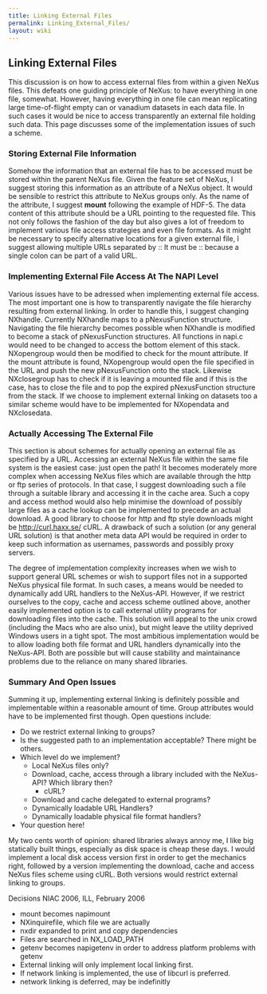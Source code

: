 ```yaml
---
title: Linking External Files
permalink: Linking_External_Files/
layout: wiki
---
```


Linking External Files
----------------------

This discussion is on how to access external files from within a given
NeXus files. This defeats one guiding principle of NeXus: to have
everything in one file, somewhat. However, having everything in one file
can mean replicating large time-of-flight empty can or vanadium datasets
in each data file. In such cases it would be nice to access
transparently an external file holding such data. This page discusses
some of the implementation issues of such a scheme.

### Storing External File Information

Somehow the information that an external file has to be accessed must be
stored within the parent NeXus file. Given the feature set of NeXus, I
suggest storing this information as an attribute of a NeXus object. It
would be sensible to restrict this attribute to NeXus groups only. As
the name of the attribute, I suggest **mount** following the example of
HDF-5. The data content of this attribute should be a URL pointing to
the requested file. This not only follows the fashion of the day but
also gives a lot of freedom to implement various file access strategies
and even file formats. As it might be necessary to specify alternative
locations for a given external file, I suggest allowing multiple URLs
separated by :: It must be :: because a single colon can be part of a
valid URL.

### Implementing External File Access At The NAPI Level

Various issues have to be adressed when implementing external file
access. The most important one is how to transparently navigate the file
hierarchy resulting from external linking. In order to handle this, I
suggest changing NXhandle. Currently NXhandle maps to a pNexusFunction
structure. Navigating the file hierarchy becomes possible when NXhandle
is modified to become a stack of pNexusFunction structures. All
functions in napi.c would need to be changed to access the bottom
element of this stack. NXopengroup would then be modified to check for
the mount attribute. If the mount attribute is found, NXopengroup would
open the file specified in the URL and push the new pNexusFunction onto
the stack. Likewise NXclosegroup has to check if it is leaving a mounted
file and if this is the case, has to close the file and to pop the
expired pNexusFunction structure from the stack. If we choose to
implement external linking on datasets too a similar scheme would have
to be implemented for NXopendata and NXclosedata.

### Actually Accessing The External File

This section is about schemes for actually opening an external file as
specified by a URL. Accessing an external NeXus file within the same
file system is the easiest case: just open the path! It becomes
moderately more complex when accessing NeXus files which are available
through the http or ftp series of protocols. In that case, I suggest
downloading such a file through a suitable library and accessing it in
the cache area. Such a copy and access method would also help minimise
the download of possibly large files as a cache lookup can be
implemented to precede an actual download. A good library to choose for
http and ftp style downloads might be <http://curl.haxx.se/> cURL. A
drawback of such a solution (or any general URL solution) is that
another meta data API would be required in order to keep such
information as usernames, passwords and possibly proxy servers.

The degree of implementation complexity increases when we wish to
support general URL schemes or wish to support files not in a supported
NeXus physical file format. In such cases, a means would be needed to
dynamically add URL handlers to the NeXus-API. However, if we restrict
ourselves to the copy, cache and access scheme outlined above, another
easily implemented option is to call external utility programs for
downloading files into the cache. This solution will appeal to the unix
crowd (including the Macs who are also unix), but might leave the
utility deprived Windows users in a tight spot. The most ambitious
implementation would be to allow loading both file format and URL
handlers dynamically into the NeXus-API. Both are possible but will
cause stability and maintainance problems due to the reliance on many
shared libraries.

### Summary And Open Issues

Summing it up, implementing external linking is definitely possible and
implementable within a reasonable amount of time. Group attributes would
have to be implemented first though. Open questions include:

-   Do we restrict external linking to groups?
-   Is the suggested path to an implementation acceptable? There might
    be others.
-   Which level do we implement?
    -   Local NeXus files only?
    -   Download, cache, access through a library included with the
        NeXus-API? Which library then?
        -   cURL?
    -   Download and cache delegated to external programs?
    -   Dynamically loadable URL Handlers?
    -   Dynamically loadable physical file format handlers?
-   Your question here!

My two cents worth of opinion: shared libraries always annoy me, I like
big statically built things, especially as disk space is cheap these
days. I would implement a local disk access version first in order to
get the mechanics right, followed by a version implementing the
download, cache and access NeXus files scheme using cURL. Both versions
would restrict external linking to groups.

Decisions NIAC 2006, ILL, February 2006

-   mount becomes napimount
-   NXinquirefile, which file we are actually
-   nxdir expanded to print and copy dependencies
-   Files are searched in NX\_LOAD\_PATH
-   getenv becomes napigetenv in order to address platform problems with
    getenv
-   External linking will only implement local linking first.
-   If network linking is implemented, the use of libcurl is preferred.
-   network linking is deferred, may be indefinitly

